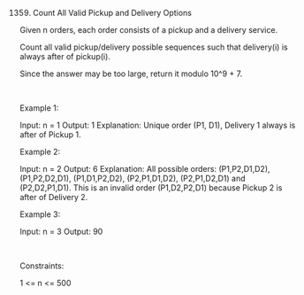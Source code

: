 1359. Count All Valid Pickup and Delivery Options

Given n orders, each order consists of a pickup and a delivery service.

Count all valid pickup/delivery possible sequences such that delivery(i) is always after of pickup(i). 

Since the answer may be too large, return it modulo 10^9 + 7.

 

Example 1:

Input: n = 1
Output: 1
Explanation: Unique order (P1, D1), Delivery 1 always is after of Pickup 1.


Example 2:

Input: n = 2
Output: 6
Explanation: All possible orders: 
(P1,P2,D1,D2), (P1,P2,D2,D1), (P1,D1,P2,D2), (P2,P1,D1,D2), (P2,P1,D2,D1) and (P2,D2,P1,D1).
This is an invalid order (P1,D2,P2,D1) because Pickup 2 is after of Delivery 2.


Example 3:

Input: n = 3
Output: 90


 

Constraints:

1 <= n <= 500